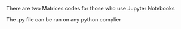 There are two Matrices codes for those who use Jupyter Notebooks

The .py file can be ran on any python complier
